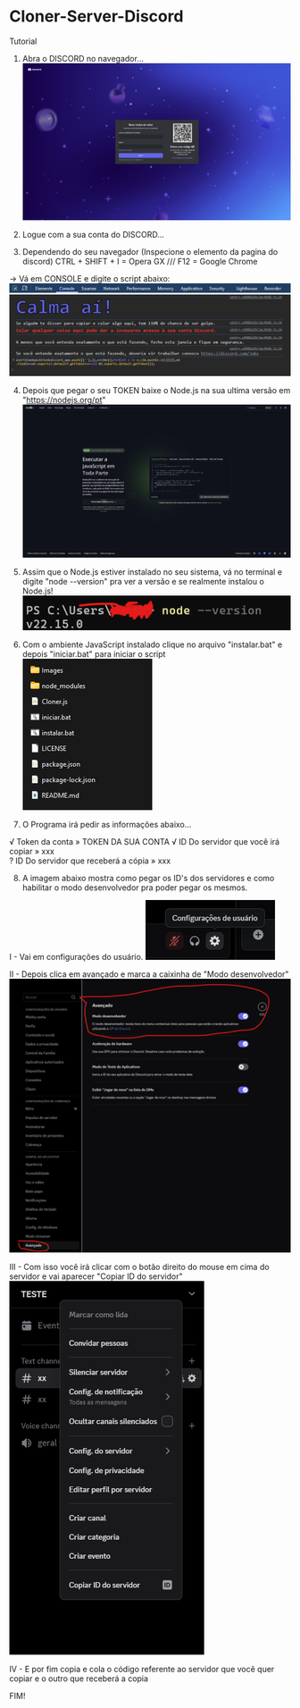 # Cloner-Server-Discord     

Tutorial 

1. Abra o DISCORD no navegador...
![NK](Images/discord.png)

2. Logue com a sua conta do DISCORD...

3. Dependendo do seu navegador (Inspecione o elemento da pagina do discord)
CTRL + SHIFT + I = Opera GX /// F12 = Google Chrome


 -> Vá em CONSOLE e digite o script abaixo:
![NK](Images/console.png)
![NK](Images/image.png)

4. Depois que pegar o seu TOKEN baixe o Node.js na sua ultima versão em "https://nodejs.org/pt"
![NK](Images/node.png)

5. Assim que o Node.js estiver instalado no seu sistema, vá no terminal e digite "node --version" pra ver a versão e se realmente instalou o Node.js!
![NK](Images/version_node.png)

6. Com o ambiente JavaScript instalado clique no arquivo "instalar.bat" e depois "iniciar.bat" para iniciar o script
![NK](Images/Instalar.png)

7. O Programa irá pedir as informações abaixo...

√ Token da conta » TOKEN DA SUA CONTA
√ ID Do servidor que você irá copiar » xxx  
? ID Do servidor que receberá a cópia » xxx

8. A imagem abaixo mostra como pegar os ID's dos servidores e como habilitar o modo desenvolvedor pra poder pegar os mesmos.

I - Vai em configurações do usuário.
![NK](Images/config.png) 

II - Depois clica em avançado e marca a caixinha de "Modo desenvolvedor"
![NK](Images/mododev.png)

III - Com isso você irá clicar com o botão direito do mouse em cima do servidor e vai aparecer "Copiar ID do servidor"
![NK](Images/id.png)

IV - E por fim copia e cola o código referente ao servidor que você quer copiar e o outro que receberá a copia

FIM!




